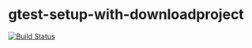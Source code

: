 # gtest-setup-with-downloadproject
[![Build Status](https://travis-ci.org/aboseley/gtest-setup-with-downloadproject.svg?branch=master)](https://travis-ci.org/aboseley/gtest-setup-with-downloadproject)
